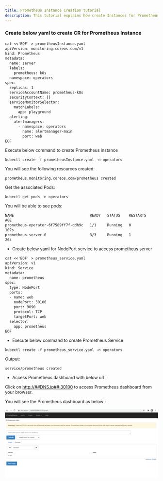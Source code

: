 ```yaml
---
title: Prometheus Instance Creation tutorial
description: This tutorial explains how create Instances for Prometheus
---
```

### Create below yaml to create CR for Prometheus Instance

```execute
cat <<'EOF' > prometheusInstance.yaml
apiVersion: monitoring.coreos.com/v1
kind: Prometheus
metadata:
  name: server
  labels:
    prometheus: k8s
  namespace: operators
spec:
  replicas: 1
  serviceAccountName: prometheus-k8s
  securityContext: {}
  serviceMonitorSelector:
    matchLabels:
      app: playground  
  alerting:
    alertmanagers:
      - namespace: operators
        name: alertmanager-main
        port: web  
EOF
```

Execute below command to create Prometheus instance 

```execute
kubectl create -f prometheusInstance.yaml -n operators
```

You will see the following resources created:

```output
prometheus.monitoring.coreos.com/prometheus created
```

Get the associated Pods:

```execute
kubectl get pods -n operators
```
You will be able to see pods:

```output
NAME                                   READY   STATUS    RESTARTS   AGE
prometheus-operator-6f7589ff7f-qdh9c   1/1     Running   0          102s
prometheus-server-0                    3/3     Running   1          26s
```


- Create below yaml for NodePort service to access prometheus server


```execute
cat <<'EOF' > prometheus_service.yaml
apiVersion: v1
kind: Service
metadata:
  name: prometheus
spec:
  type: NodePort
  ports:
  - name: web
    nodePort: 30100
    port: 9090
    protocol: TCP
    targetPort: web
  selector:
    app: prometheus
EOF
```

- Execute below command to create Prometheus Service:

```execute
kubectl create -f prometheus_service.yaml -n operators
```

Output:

```
service/prometheus created
```

- Access Prometheus dashboard with below url :


Click on <a href="http://##DNS.ip##:30100" target="_blank">http://##DNS.ip##:30100</a> to access Prometheus dashboard from your browser.

You will see the Prometheus dashboard as below :

![prometheus-page](_images/prom.png)


